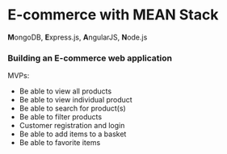 # E-commerce with MEAN Stack

**M**ongoDB, **E**xpress.js, **A**ngularJS, **N**ode.js 

### Building an E-commerce web application
MVPs:
* Be able to view all products
* Be able to view individual product
* Be able to search for product(s) 
* Be able to filter products
* Customer registration and login
* Be able to add items to a basket
* Be able to favorite items

